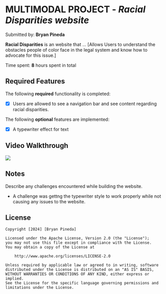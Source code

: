 # MULTIMODAL PROJECT - *Racial Disparities website*

Submitted by: **Bryan Pineda**

**Racial Disparities** is an website that ... [Allows Users to understand the obstacles people of color face in the legal system and know how to advocate for this issue.] 

Time spent: **8** hours spent in total

## Required Features

The following **required** functionality is completed:

- [x] Users are allowed to see a navigation bar and see content regarding racial disparities.

 
The following **optional** features are implemented:

- [x] A typewriter effect for text


## Video Walkthrough

<div>
    <a href="https://www.loom.com/share/4f74176dd83c4f4d80e28225ff96afde">
      <img style="max-width:300px;" src="https://cdn.loom.com/sessions/thumbnails/4f74176dd83c4f4d80e28225ff96afde-1712382357903-with-play.gif">
    </a>
  </div>


## Notes

Describe any challenges encountered while building the website.

- A challenge was gettng the typewriter style to work properly while not causing any issues to the website.

## License

    Copyright [2024] [Bryan Pineda]

    Licensed under the Apache License, Version 2.0 (the "License");
    you may not use this file except in compliance with the License.
    You may obtain a copy of the License at

        http://www.apache.org/licenses/LICENSE-2.0

    Unless required by applicable law or agreed to in writing, software
    distributed under the License is distributed on an "AS IS" BASIS,
    WITHOUT WARRANTIES OR CONDITIONS OF ANY KIND, either express or implied.
    See the License for the specific language governing permissions and
    limitations under the License.
